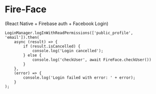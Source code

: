 # Fire-Face
(React Native + Firebase auth + Facebook Login)



    LoginManager.logInWithReadPermissions(['public_profile', 'email']).then(
        async (result) => {
            if (result.isCancelled) {
                console.log('Login cancelled');
            } else {
                console.log('checkUser', await FireFace.checkUser())
            }
        },
        (error) => {
            console.log('Login failed with error: ' + error);
        }
    );


